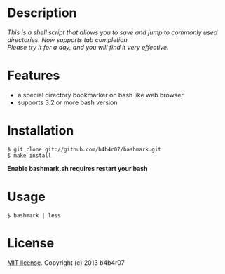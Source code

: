 # Description

*This is a shell script that allows you to save and jump to commonly used directories. Now supports tab completion.  
Please try it for a day, and you will find it very effective.*

# Features

*  a special directory bookmarker on bash like web browser
*  supports 3.2 or more bash version

# Installation

	$ git clone git://github.com/b4b4r07/bashmark.git
	$ make install

**Enable bashmark.sh requires restart your bash**

# Usage

`$ bashmark | less`

# License

[MIT license](./LICENSE). Copyright (c) 2013 b4b4r07
